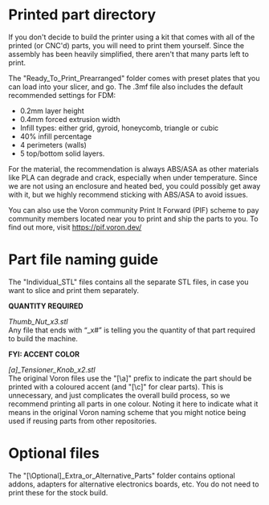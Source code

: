 # Printed part directory
If you don't decide to build the printer using a kit that comes with all of the printed (or CNC'd) parts, you will need to print them yourself. Since the assembly has been heavily simplified, there aren't that many parts left to print.

The "Ready_To_Print_Prearranged" folder comes with preset plates that you can load into your slicer, and go. The .3mf file also includes the default recommended settings for FDM:
* 0.2mm layer height
* 0.4mm forced extrusion width
* Infill types: either grid, gyroid, honeycomb, triangle or cubic
* 40% infill percentage
* 4 perimeters (walls)
* 5 top/bottom solid layers.

For the material, the recommendation is always ABS/ASA as other materials like PLA can degrade and crack, especially when under temperature. Since we are not using an enclosure and heated bed, you could possibly get away with it, but we highly recommend sticking with ABS/ASA to avoid issues.

You can also use the Voron community Print It Forward (PIF) scheme to pay community members located near you to print and ship the parts to you. To find out more, visit https://pif.voron.dev/


# Part file naming guide
The "Individual_STL" files contains all the separate STL files, in case you want to slice and print them separately.

**QUANTITY REQUIRED**

*Thumb_Nut_x3.stl*  
Any file that ends with “_x#” is telling you the quantity of that part required to build the machine.

**FYI: ACCENT COLOR**

*[a]_Tensioner_Knob_x2.stl*  
The original Voron files use the "[\a]" prefix to indicate the part should be printed with a coloured accent (and "[\c]" for clear parts). This is unnecessary, and just complicates the overall build process, so we recommend printing all parts in one colour. Noting it here to indicate what it means in the original Voron naming scheme that you might notice being used if reusing parts from other repositories.

# Optional files
The "[\Optional]_Extra_or_Alternative_Parts" folder contains optional addons, adapters for alternative electronics boards, etc. You do not need to print these for the stock build.